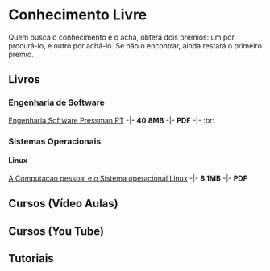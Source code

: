 # Conhecimento Livre
Quem busca o conhecimento e o acha, obterá dois prêmios: um por procurá-lo, e outro por achá-lo. Se não o encontrar, ainda restará o primeiro prêmio.

## Livros

### Engenharia de Software
[Engenharia Software Pressman PT](https://mega.nz/#F!yV8zTIQT!cthkqa0OrutTw6SGgTw9Jg) -|- **40.8MB** -|- **PDF** -|- :br:

### Sistemas Operacionais
#### Linux
[A Computacao pessoal e o Sistema operacional Linux](https://mega.nz/#F!WUUwmJjQ!SSqFB0guH9QSHJh_VFcIyA) -|- **8.1MB** -|- **PDF**


## Cursos (Vídeo Aulas)

## Cursos (You Tube)

## Tutoriais